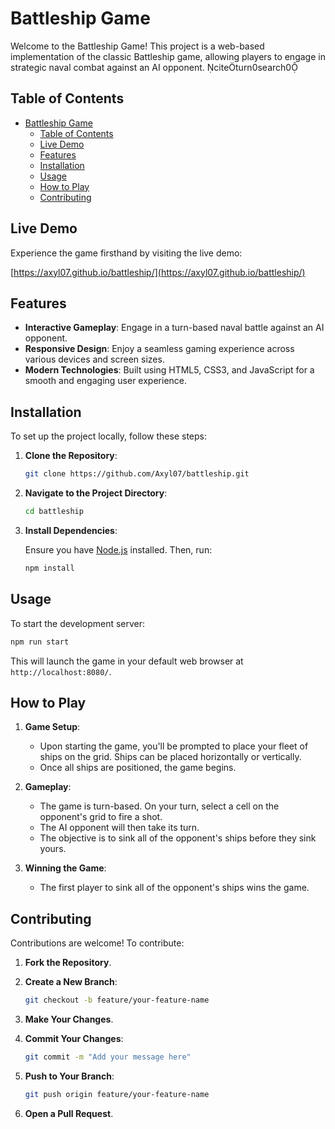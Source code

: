 # Battleship Game

Welcome to the Battleship Game! This project is a web-based implementation of the classic Battleship game, allowing players to engage in strategic naval combat against an AI opponent. citeturn0search0

## Table of Contents

- [Battleship Game](#battleship-game)
  - [Table of Contents](#table-of-contents)
  - [Live Demo](#live-demo)
  - [Features](#features)
  - [Installation](#installation)
  - [Usage](#usage)
  - [How to Play](#how-to-play)
  - [Contributing](#contributing)

## Live Demo

Experience the game firsthand by visiting the live demo:

[https://axyl07.github.io/battleship/](https://axyl07.github.io/battleship/)

## Features

- **Interactive Gameplay**: Engage in a turn-based naval battle against an AI opponent.
- **Responsive Design**: Enjoy a seamless gaming experience across various devices and screen sizes.
- **Modern Technologies**: Built using HTML5, CSS3, and JavaScript for a smooth and engaging user experience.

## Installation

To set up the project locally, follow these steps:

1. **Clone the Repository**:

   ```bash
   git clone https://github.com/Axyl07/battleship.git
   ```

2. **Navigate to the Project Directory**:

   ```bash
   cd battleship
   ```

3. **Install Dependencies**:

   Ensure you have [Node.js](https://nodejs.org/) installed. Then, run:

   ```bash
   npm install
   ```

## Usage

To start the development server:

```bash
npm run start
```

This will launch the game in your default web browser at `http://localhost:8080/`.

## How to Play

1. **Game Setup**:
   - Upon starting the game, you'll be prompted to place your fleet of ships on the grid. Ships can be placed horizontally or vertically.
   - Once all ships are positioned, the game begins.

2. **Gameplay**:
   - The game is turn-based. On your turn, select a cell on the opponent's grid to fire a shot.
   - The AI opponent will then take its turn.
   - The objective is to sink all of the opponent's ships before they sink yours.

3. **Winning the Game**:
   - The first player to sink all of the opponent's ships wins the game.

## Contributing

Contributions are welcome! To contribute:

1. **Fork the Repository**.
2. **Create a New Branch**:

   ```bash
   git checkout -b feature/your-feature-name
   ```

3. **Make Your Changes**.
4. **Commit Your Changes**:

   ```bash
   git commit -m "Add your message here"
   ```

5. **Push to Your Branch**:

   ```bash
   git push origin feature/your-feature-name
   ```

6. **Open a Pull Request**.
